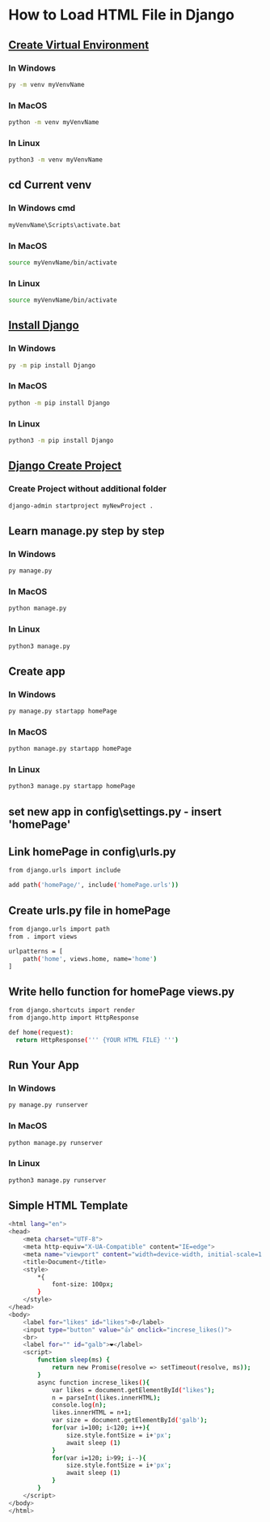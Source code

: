 # How to Load HTML File in Django

## <a href="https://www.w3schools.com/django/django_create_virtual_environment.php">Create Virtual Environment</a>
### In Windows
```bash
py -m venv myVenvName
```
### In MacOS
```bash
python -m venv myVenvName
```
### In Linux
```bash
python3 -m venv myVenvName
```

## cd Current venv
### In Windows cmd
```bash
myVenvName\Scripts\activate.bat
```
### In MacOS
```bash
source myVenvName/bin/activate
```
### In Linux
```bash
source myVenvName/bin/activate
```

## <a href="https://www.w3schools.com/django/django_install_django.php">Install Django</a>
### In Windows
```bash
py -m pip install Django
```
### In MacOS
```bash
python -m pip install Django
```
### In Linux
```bash
python3 -m pip install Django
```

## <a href="https://www.w3schools.com/django/django_create_project.php">Django Create Project</a>
### Create Project without additional folder
```bash
django-admin startproject myNewProject .
```

## Learn manage.py step by step
### In Windows
```bash
py manage.py
```

### In MacOS
```bash
python manage.py
```

### In Linux
```bash
python3 manage.py
```

## Create app
### In Windows
```bash
py manage.py startapp homePage
```
### In MacOS
```bash
python manage.py startapp homePage
```
### In Linux
```bash
python3 manage.py startapp homePage
```

## set new app in config\settings.py - insert 'homePage'

## Link homePage in config\urls.py
```bash
from django.urls import include
```
```bash
add path('homePage/', include('homePage.urls'))
```


## Create urls.py file in homePage
```bash
from django.urls import path
from . import views

urlpatterns = [
    path('home', views.home, name='home')
]
```

## Write hello function for homePage views.py
```bash
from django.shortcuts import render
from django.http import HttpResponse

def home(request):
  return HttpResponse(''' {YOUR HTML FILE} ''')
```

## Run Your App
### In Windows
```bash
py manage.py runserver
```
### In MacOS
```bash
python manage.py runserver
```
### In Linux
```bash
python3 manage.py runserver
```

## Simple HTML Template
```bash
<html lang="en">
<head>
    <meta charset="UTF-8">
    <meta http-equiv="X-UA-Compatible" content="IE=edge">
    <meta name="viewport" content="width=device-width, initial-scale=1.0">
    <title>Document</title>
    <style>
        *{
            font-size: 100px;
        }
    </style>
</head>
<body>
    <label for="likes" id="likes">0</label>
    <input type="button" value="👍" onclick="increse_likes()">
    <br>
    <label for="" id="galb">❤️</label>
    <script>
        function sleep(ms) {
            return new Promise(resolve => setTimeout(resolve, ms));
        }
        async function increse_likes(){
            var likes = document.getElementById("likes");
            n = parseInt(likes.innerHTML);
            console.log(n);
            likes.innerHTML = n+1;
            var size = document.getElementById('galb');
            for(var i=100; i<120; i++){
                size.style.fontSize = i+'px';
                await sleep (1)
            }
            for(var i=120; i>99; i--){
                size.style.fontSize = i+'px';
                await sleep (1)
            }
        }
    </script>
</body>
</html>
```

